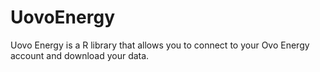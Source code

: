 # UovoEnergy
Uovo Energy is a R library that allows you to connect to your Ovo Energy account and download your data.
